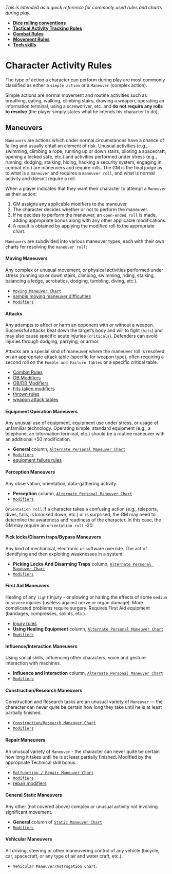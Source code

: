 *This is intended as a quick reference for commonly used rules and charts during play.*

- [**Dice rolling conventions**](dice-rolling-conventions.md)
- [**Tactical Activity Tracking Rules**](tactical-activity-tracking.md)
- [**Combat Rules**](combat-rules.md)
- [**Movement Rules**](movement-rules.md)
- [**Tech skills**](skills.md)

# Character Activity Rules

The type of action a character can perform during play are most commonly classified as either a `simple action` or a `Maneuver` (complex action).

Simple actions are normal movement and routine activities such as breathing, eating, walking, climbing stairs, drawing a weapon, operating an information terminal, using a screwdriver, etc. and **do not require any rolls to resolve** (the player simply states what he intends his character to do).

## Maneuvers
`Maneuvers` are actions which under normal circumstances have a chance of failing and usually entail an element of risk.
Unusual activities (e.g., swimming, climbing a rope, running up or down stairs, piloting a spacecraft, opening a locked safe, etc.) and activities performed under stress (e.g., running, dodging, stalking, hiding, hacking a security system, engaging in combat etc.) are maneuvers and require rolls. The GM is the final judge as to what is a `maneuver` and requires a `maneuver roll`, and what is normal activity and doesn’t require a roll.

When a player indicates that they want their character to attempt a `Maneuver` as their action:
1. GM assigns any applicable modifiers to the maneuver.
2. The character decides whether or not to perform the maneuver.
3. If he decides to perform the maneuver, an `open-ended roll` is made, adding appropriate bonus along with any other applicable modifications.
4. A result is obtained by applying the modified roll to the appropriate chart.

`Maneuvers` are subdivided into various maneuver types, each with their own charts for resolving the `maneuver roll`:

#### Moving Maneuvers
Any complex or unusual movement, or physical activities performed under stress (running up or down stairs, climbing, swimming, riding, stalking, balancing a ledge, acrobatics, dodging, tumbling, diving, etc.).

- [`Moving Maneuver Chart`](https://drive.google.com/open?id=1QmrjA1JVhHZZNdUClJAn7gEoVgSD8BvJ).
- [sample moving maneuver difficulties](moving-maneuver-difficulties.md)
- [`Modifiers`](https://skippern.github.io/iRoleMaster.help/Contents/Resources/shared/T/RMSR_T-4.2.png)

#### Attacks
Any attempts to affect or harm an opponent with or without a weapon. 
Successful attacks beat down the target’s body and will to fight (`hits`) and may also cause specific acute injuries (`criticals`). Defenders can avoid injuries through dodging, parrying, or armor.

Attacks are a special kind of maneuver where the maneuver roll is resolved on an appropriate attack table (specific for weapon type), often requiring a second roll on the `Fumble and Failure Tables` or a specific critical table.
- [Combat Rules](combat-rules.md)
- [OB Modifiers](https://drive.google.com/open?id=1N1pcykiytz4mn3xdQHRkSuJltK1QSXYE)
- [OB/DB Modifiers](ob-db-modifiers.md)
- [hits taken modifiers](https://drive.google.com/open?id=1tnytSikTJTY5FBkvswJ8UqsOrPB_taW_)
- [thrown rules](thrown-rules.md)
- [weapon attack tables](https://drive.google.com/open?id=1tPDr4NFE08qQ8WbqCwjto16jS6B6MagT)

#### Equipment Operation Maneuvers
Any unusual use of equipment, equipment use under stress, or usage of unfamiliar technology.
Operating simple, standard equipment (e.g., a telephone, an information terminal, etc.) should be a routine maneuver with an additional +50 modification.
- **General** column, [`Alternate Personal Maneuver Chart`](https://drive.google.com/open?id=18acBn2E4YGCWU7FnnDhlgLs6DiDdeMaj)
- [`Modifiers`](https://drive.google.com/open?id=1tnytSikTJTY5FBkvswJ8UqsOrPB_taW_)
- [equipment failure rules](equipment-failure-breakage.md)

#### Perception Maneuvers
Any observation, orientation, data-gathering activity.

- **Perception** column, [`Alternate Personal Maneuver Chart`](https://drive.google.com/open?id=18acBn2E4YGCWU7FnnDhlgLs6DiDdeMaj)
- [`Modifiers`](https://drive.google.com/open?id=1tnytSikTJTY5FBkvswJ8UqsOrPB_taW_)

`Orientation roll` If a character takes a confusing action (e.g., teleports, dives, falls, is knocked down, etc.) or is surprised, the GM may need to determine the awareness and readiness of the character. In this case, the GM may require an `orientation roll` -20.

#### Pick locks/Disarm traps/Bypass Maneuvers
Any kind of mechanical, electronic or software override. The act of identifying and then exploiting weaknesses in a system.
- **Picking Locks And Disarming Traps** column, [`Alternate Personal Maneuver Chart`](https://drive.google.com/open?id=18acBn2E4YGCWU7FnnDhlgLs6DiDdeMaj)
- [`Modifiers`](https://drive.google.com/open?id=1tnytSikTJTY5FBkvswJ8UqsOrPB_taW_)

#### First Aid Maneuvers
Healing of any `light` injury - or slowing or halting the effects of some `medium` or `severe` injuries (useless against nerve or organ damage). More complicated problems require surgery.
Requires First Aid equipment (bandages, compresses, splints, etc.).
- [Injury rules](injury-death-healing.md)
- **Using Healing Equipment** column, [`Alternate Personal Maneuver Chart`](https://drive.google.com/open?id=18acBn2E4YGCWU7FnnDhlgLs6DiDdeMaj)
- [`Modifiers`](https://drive.google.com/open?id=1tnytSikTJTY5FBkvswJ8UqsOrPB_taW_)

#### Influence/Interaction Maneuvers
Using social skills, influencing other characters, voice and gesture interaction with machines. 
- **Influence and Interaction** column, [`Alternate Personal Maneuver Chart`](https://drive.google.com/open?id=18acBn2E4YGCWU7FnnDhlgLs6DiDdeMaj)
- [`Modifiers`](https://drive.google.com/open?id=1tnytSikTJTY5FBkvswJ8UqsOrPB_taW_)

#### Construction/Research Maneuvers
Construction and Research tasks are an unusual variety of `Maneuver` — the character can never quite be certain how long they take until he is at least partially finished.
- [`Construction/Research Maneuver Chart`](https://drive.google.com/open?id=1MlE0rmM9USBmwVmXokUKCwwZzixDj0U_)
- [`Modifiers`](https://drive.google.com/open?id=1gz80stxpaNaAkewMxoWQ3wU38HOimD84)

#### Repair Maneuvers
An unusual variety of `Maneuver` - the character can never quite be certain how long it takes until he is at least partially finished.
Modified by the appropriate Technical skill bonus.
- [`Malfunction / Repair Maneuver Chart`](https://drive.google.com/open?id=18Vo4yWrWMYUSPOjC4sZEUapUlSwAleNp).
- [`Modifiers`](https://drive.google.com/open?id=1tnytSikTJTY5FBkvswJ8UqsOrPB_taW_)
- [repair modifiers](repair-modifiers.md)

#### General Static Maneuvers
Any other (not covered above) complex or unusual activity not involving significant movement.
- **General** column of [`Static Maneuver Chart`](https://drive.google.com/open?id=18acBn2E4YGCWU7FnnDhlgLs6DiDdeMaj)
- [`Modifiers`](https://drive.google.com/open?id=1tnytSikTJTY5FBkvswJ8UqsOrPB_taW_)

#### Vehicular Maneuvers
All driving, steering or other maneuvering control of any vehicle (bicycle, car, spacecraft, or any type of air and water craft, etc.).
- `Vehicular Maneuver/Astrogation Chart`.


